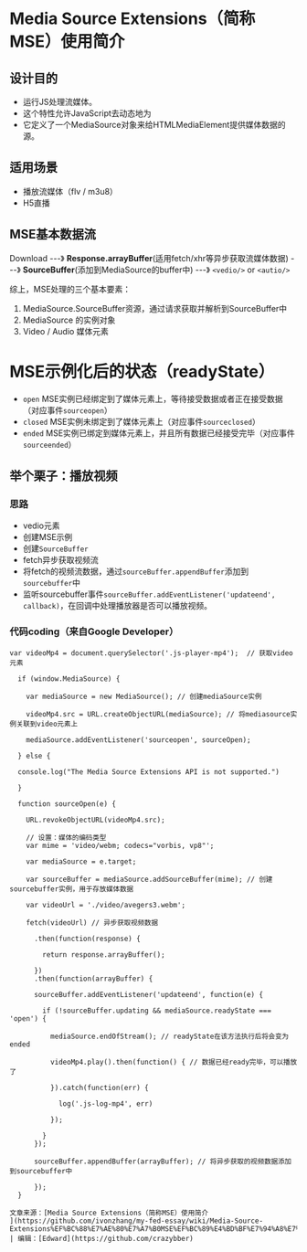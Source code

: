 # Media Source Extensions（简称MSE）使用简介

## 设计目的

* 运行JS处理流媒体。
* 这个特性允许JavaScript去动态地为<audio>和<video>创建媒体流。
* 它定义了一个MediaSource对象来给HTMLMediaElement提供媒体数据的源。

## 适用场景
* 播放流媒体（flv / m3u8）
* H5直播

## MSE基本数据流

Download ---》 **Response.arrayBuffer**(适用fetch/xhr等异步获取流媒体数据) ---》 **SourceBuffer**(添加到MediaSource的buffer中) ---》 `<vedio/>` or `<autio/>`

综上，MSE处理的三个基本要素：
1. MediaSource.SourceBuffer资源，通过请求获取并解析到SourceBuffer中
2. MediaSource 的实例对象
3. Video / Audio 媒体元素

# MSE示例化后的状态（readyState）

* `open` MSE实例已经绑定到了媒体元素上，等待接受数据或者正在接受数据（对应事件`sourceopen`）
* `closed` MSE实例未绑定到了媒体元素上（对应事件`sourceclosed`）
* `ended` MSE实例已绑定到媒体元素上，并且所有数据已经接受完毕（对应事件`sourceended`）

## 举个栗子：播放视频

### 思路
* vedio元素
* 创建MSE示例
* 创建`SourceBuffer`
* fetch异步获取视频流
* 将fetch的视频流数据，通过`sourceBuffer.appendBuffer`添加到`sourcebuffer`中
* 监听sourcebuffer事件`sourceBuffer.addEventListener('updateend', callback)`，在回调中处理播放器是否可以播放视频。

### 代码coding（来自Google Developer）
```
var videoMp4 = document.querySelector('.js-player-mp4');  // 获取video元素

  if (window.MediaSource) {

    var mediaSource = new MediaSource(); // 创建mediaSource实例

    videoMp4.src = URL.createObjectURL(mediaSource); // 将mediasource实例关联到video元素上

    mediaSource.addEventListener('sourceopen', sourceOpen);

  } else {

  console.log("The Media Source Extensions API is not supported.")

  }

  function sourceOpen(e) {

    URL.revokeObjectURL(videoMp4.src);

    // 设置：媒体的编码类型
    var mime = 'video/webm; codecs="vorbis, vp8"';

    var mediaSource = e.target;

    var sourceBuffer = mediaSource.addSourceBuffer(mime); // 创建sourcebuffer实例，用于存放媒体数据

    var videoUrl = './video/avegers3.webm';

    fetch(videoUrl) // 异步获取视频数据

      .then(function(response) {

        return response.arrayBuffer();

      })
      .then(function(arrayBuffer) {

      sourceBuffer.addEventListener('updateend', function(e) {

        if (!sourceBuffer.updating && mediaSource.readyState === 'open') {

          mediaSource.endOfStream(); // readyState在该方法执行后将会变为ended

          videoMp4.play().then(function() { // 数据已经ready完毕，可以播放了

          }).catch(function(err) {

            log('.js-log-mp4', err)

          });

        }
      });

      sourceBuffer.appendBuffer(arrayBuffer); // 将异步获取的视频数据添加到sourcebuffer中

      });
  }

文章来源：[Media Source Extensions（简称MSE）使用简介
](https://github.com/ivonzhang/my-fed-essay/wiki/Media-Source-Extensions%EF%BC%88%E7%AE%80%E7%A7%B0MSE%EF%BC%89%E4%BD%BF%E7%94%A8%E7%AE%80%E4%BB%8B) | 编辑：[Edward](https://github.com/crazybber)
